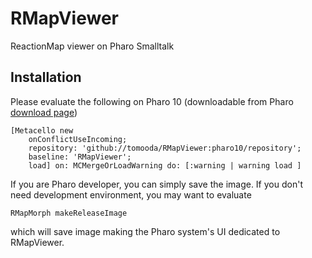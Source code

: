 # RMapViewer
ReactionMap viewer on Pharo Smalltalk

## Installation
Please evaluate the following on Pharo 10 (downloadable from Pharo [download page](https://pharo.org/download))

```smalltalk
[Metacello new
    onConflictUseIncoming;
    repository: 'github://tomooda/RMapViewer:pharo10/repository';
    baseline: 'RMapViewer';
    load] on: MCMergeOrLoadWarning do: [:warning | warning load ]
```

If you are Pharo developer, you can simply save the image.
If you don't need development environment, you may want to evaluate

```smalltalk
RMapMorph makeReleaseImage
```

which will save image making the Pharo system's UI dedicated to RMapViewer.
